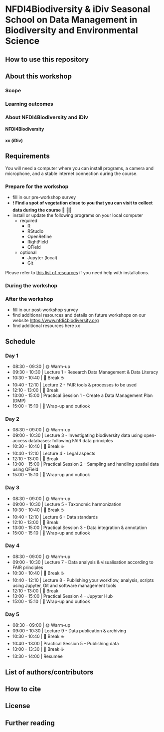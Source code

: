 # NFDI4Biodiversity & iDiv Seasonal School on Data Management in Biodiversity and Environmental Science

## How to use this repository

## About this workshop

### Scope

### Learning outcomes

### About NFDI4Biodiversity and iDiv

#### NFDI4Biodiversity

#### xx (iDiv)

## Requirements

You will need a computer where you can install programs, a camera and microphone, and a stable internet connection during the course.

### Prepare for the workshop

* fill in our pre-workshop survey
* ❗ **Find a spot of vegetation close to you that you can visit to collect data during the course** :deciduous_tree: 🌲🌿
* install or update the following programs on your local computer
  * required
    * R
    * RStudio
    * OpenRefine
    * RightField
    * QField
  * optional
    * Jupyter (local)
    * Git
 
Please refer to [this list of resources](misc/install.md) if you need help with installations.

### During the workshop

### After the workshop

* fill in our post-workshop survey
* find additional resources and details on future workshops on our website https://www.nfdi4biodiversity.org
* find additional resources here xx

## Schedule

### Day 1

* 08:30 - 09:30 | :sun_with_face: Warm-up
* 09:30 - 10:30 | Lecture 1 - Research Data Management & Data Literacy
* 10:30 - 10:40 | :tea: Break :coffee:
* 10:40 - 12:10 | Lecture 2 - FAIR tools & processes to be used
* 12:10 - 13:00 | :fork_and_knife: Break
* 13:00 - 15:00 | Practical Session 1 - Create a Data Management Plan (DMP)
* 15:00 - 15:10 | 📌 Wrap-up and outlook

### Day 2

* 08:30 - 09:00 | :sun_with_face: Warm-up
* 09:00 - 10:30 | Lecture 3 - Investigating biodiversity data using open-access databases: following FAIR data principles
* 10:30 - 10:40 | :tea: Break :coffee:
* 10:40 - 12:10 | Lecture 4 - Legal aspects
* 12:10 - 13:00 | :fork_and_knife: Break
* 13:00 - 15:00 | Practical Session 2 - Sampling and handling spatial data using QField
* 15:00 - 15:10 | 📌 Wrap-up and outlook

### Day 3

* 08:30 - 09:00 | :sun_with_face: Warm-up
* 09:00 - 10:30 | Lecture 5 - Taxonomic harmonization
* 10:30 - 10:40 | :tea: Break :coffee:
* 10:40 - 12:10 | Lecture 6 - Data standards
* 12:10 - 13:00 | :fork_and_knife: Break
* 13:00 - 15:00 | Practical Session 3 - Data integration & annotation
* 15:00 - 15:10 | 📌 Wrap-up and outlook

### Day 4

* 08:30 - 09:00 | :sun_with_face: Warm-up
* 09:00 - 10:30 | Lecture 7 - Data analysis & visualisation according to FAIR principles
* 10:30 - 10:40 | :tea: Break :coffee:
* 10:40 - 12:10 | Lecture 8 - Publishing your workflow, analysis, scripts using Jupyter, Git and software management tools
* 12:10 - 13:00 | :fork_and_knife: Break
* 13:00 - 15:00 | Practical Session 4 - Jupyter Hub
* 15:00 - 15:10 | 📌 Wrap-up and outlook

### Day 5

* 08:30 - 09:00 | :sun_with_face: Warm-up
* 09:00 - 10:30 | Lecture 9 - Data publication & archiving
* 10:30 - 10:40 | :tea: Break :coffee:
* 10:40 - 13:00 | Practical Session 5 - Publishing data
* 13:00 - 13:30 | :tea: Break :coffee:
* 13:30 - 14:00 | Resumée

## List of authors/contributors

## How to cite

## License

## Further reading
